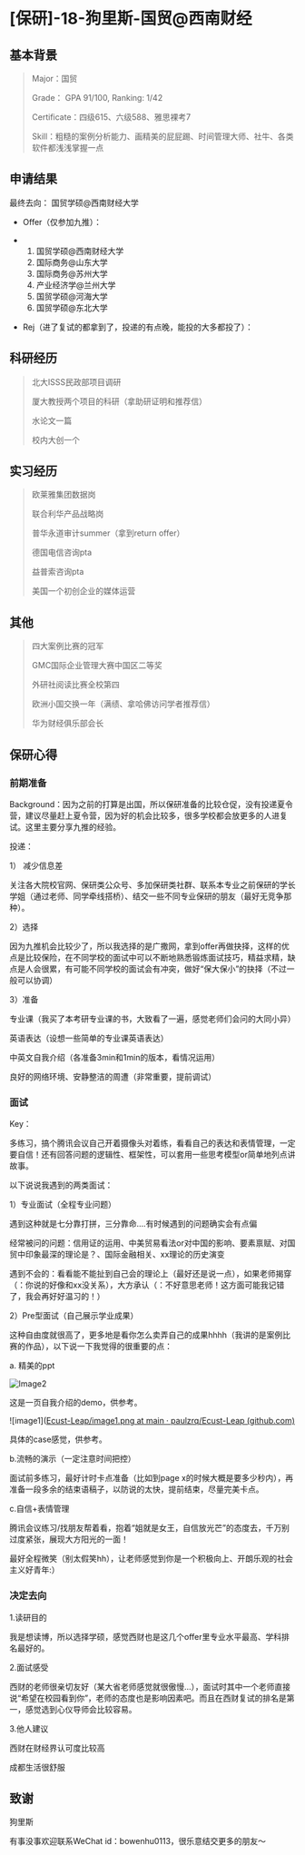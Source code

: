 # [保研]-18-狗里斯-国贸@西南财经

## **基本背景**

> Major：国贸
>
> Grade： GPA 91/100, Ranking: 1/42
>
> Certificate：四级615、六级588、雅思裸考7
>
> Skill：粗糙的案例分析能力、画精美的屁屁踢、时间管理大师、社牛、各类软件都浅浅掌握一点

## **申请结果**

最终去向： 国贸学硕@西南财经大学

- Offer（仅参加九推）：

- 1. 国贸学硕@西南财经大学
  2. 国际商务@山东大学
  3. 国际商务@苏州大学
  4. 产业经济学@兰州大学
  5. 国贸学硕@河海大学
  6. 国贸学硕@东北大学

- Rej（进了复试的都拿到了，投递的有点晚，能投的大多都投了）：

## **科研经历**

> 北大ISSS民政部项目调研
>
> 厦大教授两个项目的科研（拿助研证明和推荐信）
>
> 水论文一篇
>
> 校内大创一个

## **实习经历**

> 欧莱雅集团数据岗
>
> 联合利华产品战略岗
>
> 普华永道审计summer（拿到return offer）
>
> 德国电信咨询pta
>
> 益普索咨询pta
>
> 美国一个初创企业的媒体运营

## **其他**

> 四大案例比赛的冠军
>
> GMC国际企业管理大赛中国区二等奖
>
> 外研社阅读比赛全校第四
>
> 欧洲小国交换一年（满绩、拿哈佛访问学者推荐信）
>
> 华为财经俱乐部会长

## **保研心得**

### **前期准备**

Background：因为之前的打算是出国，所以保研准备的比较仓促，没有投递夏令营，建议尽量赶上夏令营，因为好的机会比较多，很多学校都会放更多的人进复试。这里主要分享九推的经验。

投递：

1）  减少信息差

关注各大院校官网、保研类公众号、多加保研类社群、联系本专业之前保研的学长学姐（通过老师、同学牵线搭桥）、结交一些不同专业保研的朋友（最好无竞争那种）。

2）选择

因为九推机会比较少了，所以我选择的是广撒网，拿到offer再做抉择，这样的优点是比较保险，在不同学校的面试中可以不断地熟悉锻炼面试技巧，精益求精，缺点是人会很累，有可能不同学校的面试会有冲突，做好“保大保小”的抉择（不过一般可以协调）

3）准备

专业课（我买了本考研专业课的书，大致看了一遍，感觉老师们会问的大同小异）

英语表达（设想一些简单的专业课英语表达）

中英文自我介绍（各准备3min和1min的版本，看情况运用）

良好的网络环境、安静整洁的周遭（非常重要，提前调试）

### **面试**

Key：

多练习，搞个腾讯会议自己开着摄像头对着练，看看自己的表达和表情管理，一定要自信！还有回答问题的逻辑性、框架性，可以套用一些思考模型or简单地列点讲故事。

以下说说我遇到的两类面试：

1）专业面试（全程专业问题）

遇到这种就是七分靠打拼，三分靠命….有时候遇到的问题确实会有点偏

经常被问的问题：信用证的运用、中美贸易看法or对中国的影响、要素禀赋、对国贸中印象最深的理论是？、国际金融相关、xx理论的历史演变

遇到不会的：看看能不能扯到自己会的理论上（最好还是说一点），如果老师揭穿（：你说的好像和xx没关系），大方承认（：不好意思老师！这方面可能我记错了，我会再好好温习的！）

2）Pre型面试（自己展示学业成果）

这种自由度就很高了，更多地是看你怎么卖弄自己的成果hhhh（我讲的是案例比赛的作品），以下说一下我觉得的很重要的点：

a. 精美的ppt

![Image2](https://github.com/paulzrq/Ecust-Leap/blob/main/4%E4%BF%9D%E7%A0%94/Image/Image2.png)

这是一页自我介绍的demo，供参考。

![image1]([Ecust-Leap/image1.png at main · paulzrq/Ecust-Leap (github.com)](https://github.com/paulzrq/Ecust-Leap/blob/main/4保研/Image/image1.png)

具体的case感觉，供参考。

b.流畅的演示（一定注意时间把控）

面试前多练习，最好计时卡点准备（比如到page x的时候大概是要多少秒内），再准备一段多余的结束语稿子，以防说的太快，提前结束，尽量完美卡点。

c.自信+表情管理

腾讯会议练习/找朋友帮着看，抱着“姐就是女王，自信放光芒”的态度去，千万别过度紧张，展现大方阳光的一面！

最好全程微笑（别太假笑hh），让老师感觉到你是一个积极向上、开朗乐观的社会主义好青年:）

### **决定去向**

1.读研目的

我是想读博，所以选择学硕，感觉西财也是这几个offer里专业水平最高、学科排名最好的。

2.面试感受

西财的老师很亲切友好（某大省老师感觉就很傲慢…），面试时其中一个老师直接说“希望在校园看到你”，老师的态度也是影响因素吧。而且在西财复试的排名是第一，感觉选到心仪导师会比较容易。

3.他人建议

西财在财经界认可度比较高

成都生活很舒服

## **致谢**

狗里斯

有事没事欢迎联系WeChat id：bowenhu0113，很乐意结交更多的朋友～

 